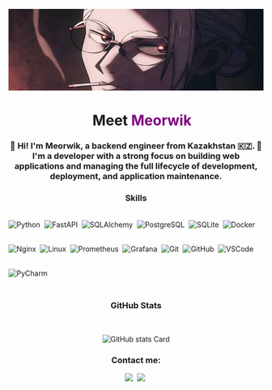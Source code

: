 <img 
  src="https://github.com/Meorwik/Meorwik/blob/main/github-profile-pic.jpg?raw=true"
  border="0"
  alt="Meorwik"
/>

<div id="toc">
  <ul align="center" style="list-style: none">
    <summary>
      <h1>
        Meet <span style="color: purple;">Meorwik</span>
      </h1>
    </summary>
  </ul>
</div>

<h3 align="center">📌 Hi! I'm Meorwik, a backend engineer from Kazakhstan 🇰🇿. 📌<br>
I'm a developer with a strong focus on building web applications and managing the full lifecycle of development, deployment, and application maintenance.</h3>

  <div><h3 align="center"><strong>Skills</strong></h3><br>

<div style="display: flex; flex-wrap: wrap; gap: 8px; justify-content: left; align-items: center;">
  <!-- Core backend -->
  <img src="https://cdn.jsdelivr.net/gh/devicons/devicon/icons/python/python-original.svg" height="40" alt="Python">
  <img src="https://cdn.jsdelivr.net/gh/devicons/devicon/icons/fastapi/fastapi-original.svg" height="40" alt="FastAPI">
  <img src="https://cdn.jsdelivr.net/gh/devicons/devicon/icons/sqlalchemy/sqlalchemy-original.svg" height="40" alt="SQLAlchemy">
  <img src="https://cdn.jsdelivr.net/gh/devicons/devicon/icons/postgresql/postgresql-original.svg" height="40" alt="PostgreSQL">
  <img src="https://cdn.jsdelivr.net/gh/devicons/devicon/icons/sqlite/sqlite-original.svg" height="40" alt="SQLite">

  <!-- DevOps / Infra -->
  <img src="https://cdn.jsdelivr.net/gh/devicons/devicon/icons/docker/docker-original.svg" height="40" alt="Docker">
  <img src="https://cdn.jsdelivr.net/gh/devicons/devicon/icons/nginx/nginx-original.svg" height="40" alt="Nginx">
  <img src="https://cdn.jsdelivr.net/gh/devicons/devicon/icons/linux/linux-original.svg" height="40" alt="Linux">
  <img src="https://cdn.jsdelivr.net/gh/devicons/devicon/icons/prometheus/prometheus-original.svg" height="40" alt="Prometheus">
  <img src="https://cdn.jsdelivr.net/gh/devicons/devicon/icons/grafana/grafana-original.svg" height="40" alt="Grafana">

  <!-- Tools -->
  <img src="https://cdn.jsdelivr.net/gh/devicons/devicon/icons/git/git-original.svg" height="40" alt="Git">
  <img src="https://cdn.jsdelivr.net/gh/devicons/devicon/icons/github/github-original.svg" height="40" alt="GitHub">
  <img src="https://cdn.jsdelivr.net/gh/devicons/devicon/icons/vscode/vscode-original.svg" height="40" alt="VSCode">
  <img src="https://cdn.jsdelivr.net/gh/devicons/devicon/icons/pycharm/pycharm-original.svg" height="40" alt="PyCharm">

</div>
</div>


<div><h3 align="center"><strong>GitHub Stats</strong></h3><br>

<p align="center">
  <img  src="https://github-readme-stats.vercel.app/api/top-langs/?username=meorwik&theme=synthwave&show_icons=true&hide_border=true&layout=compact" alt="GitHub stats Card" />
</p>

</div>

<h3 align="center"> <strong>Contact me:</strong> </h3><p align="center"> <a href="https://github.com/meorwik" target="_blank"><img src="https://img.shields.io/badge/GitHub-100000?style=flat-square&logo=github&logoColor=white" height="28" style="margin-right: 4px"></a> <a href="https://t.me/Meorwik" target="_blank"><img src="https://i.pinimg.com/564x/84/cd/bb/84cdbba5236e02da183672944e116b1f.jpg" height="28" style="margin-right: 4px"></a> </a>

